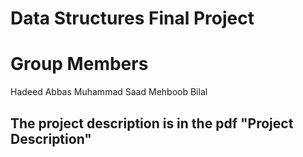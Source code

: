  # Data Structures Final Project
 # Group Members
 Hadeed Abbas
 Muhammad Saad Mehboob
 Bilal 

 ## The project description is in the pdf "Project Description"